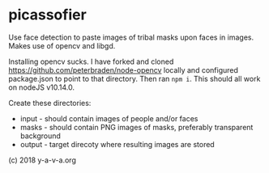 # picassofier

Use face detection to paste images of tribal masks upon faces in images. Makes use of opencv and libgd.

Installing opencv sucks. I have forked and cloned https://github.com/peterbraden/node-opencv locally and configured package.json to point to that directory. Then ran `npm i`. This should all work on nodeJS v10.14.0.

Create these directories:

- input - should contain images of people and/or faces
- masks - should contain PNG images of masks, preferably transparent background
- output - target direcoty where resulting images are stored

(c) 2018 y-a-v-a.org
